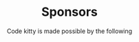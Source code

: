 ---
title: Sponsors
subtitle: Code kitty is made possible by the following
sponsors:
  heading: Sponsors
  text: --
    Code Kitty has been made possible by the following sponsors
    - ECMC Foundation
    - Startup Weekend Twin Cities
    - Propel Nonprofits
    - 3M Visting Wizards
    - Amelar Family Foundation
    - Cycling Ladies In Tech
    - The Works Museum
    - The Bakken Museum
    - Wayzata Public Schools
    - Girl Scouts MN
    - Minneapolis Public Schools
    - City of Lakes Americorps
    - Adafruit Industries
    - Google
    - Amazon
    - Digi-key
    - Utepils Brewing
    - Code.org
    - GiveMN
    - and tons of awesome people like you!
---